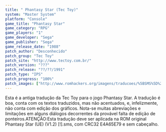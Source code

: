 ```yaml
---
title: " Phantasy Star (Tec Toy)"
system: "Master System"
platform: "Console"
game_title: "Phantasy Star"
game_category: "RPG"
game_players: "1"
game_developer: "Sega"
game_publisher: "Sega"
game_release_date: "1988"
patch_author: "Desconhecido"
patch_group: "Tec Toy"
patch_site: "http://www.tectoy.com.br/"
patch_version: "???"
patch_release: "??/??/1991"
patch_type: "IPS"
patch_progress: "100%"
patch_images: ["http://www.romhackers.org/imagens/traducoes/%5BSMS%5D%20Phantasy%20Star%20-%20Tec%20Toy%20-%201.png","http://www.romhackers.org/imagens/traducoes/%5BSMS%5D%20Phantasy%20Star%20-%20Tec%20Toy%20-%202.png","http://www.romhackers.org/imagens/traducoes/%5BSMS%5D%20Phantasy%20Star%20-%20Tec%20Toy%20-%203.png"]
---
```

Esta é a antiga tradução da Tec Toy para o jogo Phantasy Star. A tradução é boa, conta com os textos traduzidos, mas não acentuados, e, infelizmente, não conta com edição dos gráficos. Nota-se muitas abreviações e limitações em alguns diálogos decorrentes da provável falta de edição de ponteiros.ATENÇÃO:Esta tradução deve ser aplicada na ROM original Phantasy Star (UE) (V1.2) [!].sms, com CRC32 E4A65E79 e sem cabeçalho.